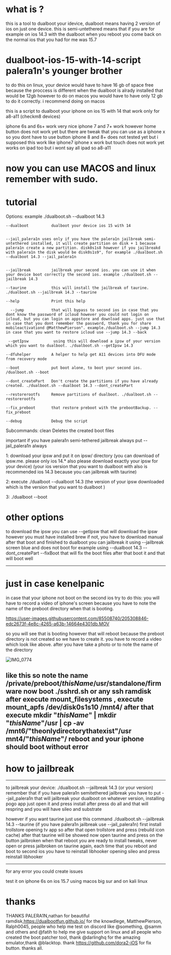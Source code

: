 # what is ?

this is a tool to dualboot your idevice, dualboot means having 2 version of ios on just one device. this is semi-untethered means that if you are for example on ios 14.3 with the dualboot when you reboot you come back on the normal ios that you had for me was 15.7 

# dualboot-ios-15-with-14-script palera1n's younger brother
to do this on linux, your device would have to have 16 gb of space free because the proccess is different when the dualboot is alrady installed that would be 12gb however to do on macos you would have to have only 12 gb to do it correctly. i recommend doing on macos  

this is a script to dualboot your iphone on ios 15 with 14 that work only for a8-a11 (checkm8 devices)

iphone 6s and 6s+ work very nice
iphone 7 and 7+ work however home button does not work yet but there are tweak that you can use as a iphone x so you dont have to use button
iphone 8 and 8+ does not tested yet but i supposed this work like iphone7
iphone x work but touch does not work yet
works on ipad too but i wont say all ipad so a8-a11 

# now you can use MACOS and linux remember with sudo.

# tutorial

Options: example ./dualboot.sh --dualboot 14.3 

    --dualboot          dualboot your device ios 15 with 14 
    
    
    --jail_palera1n uses only if you have the palera1n jailbreak semi-untethered installed, it will create partition on disk + 1 because palera1n create a new partition. disk0s1s8 however if you jailbreakd with palera1n the disk would be disk0s1s9", for example ./dualboot.sh --dualboot 14.3 --jail_palera1n 
    
    
    --jailbreak         jailbreak your second ios. you can use it when your device boot correctly the second ios. example ./dualboot.sh --jailbreak 14.3

    --taurine           this will install the jailbreak of taurine. ./dualboot.sh --jailbreak 14.3 --taurine 
   
    --help              Print this help
  
      --jump            that will bypass to second ios in case that you dont know the password of icloud however you could not login on icloud, but you can login on appstore and download apps. just use that in case that you dont remember the password, thank you for share mobileactivationd @MatthewPierson". example./dualboot.sh --jump 14.3 in case that you want to restore icloud use --jump 14.3 --back
     
     --getIpsw           using this will download a ipsw of your version which you want to dualboot. ./dualboot.sh --getIpsw 14.3

    --dfuhelper         A helper to help get A11 devices into DFU mode from recovery mode
    
    --boot              put boot alone, to boot your second ios. /dualboot.sh --boot
    
    --dont_createPart   Don't create the partitions if you have already created. ./dualboot.sh --dualboot 14.3 --dont_createPart
    
    --restorerootfs     Remove partitions of dualboot. ./dualboot.sh --restorerootfs
    
    --fix_preboot       that restore preboot with the prebootBackup. --fix_preboot
    
    --debug             Debug the script

Subcommands:
    clean               Deletes the created boot files




important if you have palera1n semi-tethered jailbreak always put --jail_palera1n always 

1: download your ipsw and put it on ipsw/ directory (you can download of ipsw.me. please only ios 14.* also please download exactly your ipsw for your device) (your ios version that you want to dualboot with also is recommended ios 14.3 because you can jailbreak with taurine)

2: execute ./dualboot --dualboot 14.3 (the version of your ipsw downloaded which is the version that you want to dualboot ) 

3: ./dualboot --boot 


# other options

to download the ipsw you can use --getIpsw that will download the ipsw however you must have installed brew if not, you have to download manual
after that boot and finished to dualboot you can jailbreak it using --jailbreak 
screen blue and does not boot for example using --dualboot 14.3 --dont_createPart --fixBoot that will fix the boot files after that boot it and that will boot well


---
# just in case kenelpanic
in case that your iphone not boot on the second ios try to do this:
you will have to record a video of iphone's screen because you have to note the name of the preboot directory when that is booting. 



https://user-images.githubusercontent.com/85508740/205308846-edc2673f-4e8c-4265-a63b-14664e4301db.MOV


so you will see that is booting however that will reboot because the preboot directory is not created so we have to create it. 
you have to record a video which look like above. after you have take a photo or to note the name of the directory 

![IMG_0774](https://user-images.githubusercontent.com/85508740/205313633-567ff020-1279-4fdc-88b1-bc0914bdda82.jpg)

like this so note the name /private/preboot/*thisName*/usr/standalone/firmware
now boot ./sshrd.sh or any ssh ramdisk after execute mount_filesystems , execute mount_apfs /dev/disk0s1s10 /mnt4/ after that execute mkdir "*thisName*" | mkdir "*thisName*"/usr | cp -av /mnt6/"theonlydirectorythatexist"/usr mnt4/"*thisName*"/
reboot and your iphone should boot without error 
---
# how to jailbreak 
---
to jailbreak your device: ./dualboot.sh --jailbreak 14.3 (or your version) remember that if you have palera1n semitethered jailbreak you have to put --jail_palera1n
that will jailbreak your dualboot on whatever version, installing pogo app just open it and press install after press do all and that will respring and you will have sileo and substrate 

however if you want taurine just use this command ./dualboot.sh --jailbreak 14.3 --taurine (if you have palera1n jailbreak use --jail_palera1n)
first install trollstore opening tv app so after that open trollstore and press (rebuild icon cache) after that taurine will be showed now open taurine and press on the button jailbroken when that reboot you are ready to install tweaks, never open or press jailbroken on taurine again, each time that you reboot and boot to second ios you have to reinstall libhooker opening sileo and press reinstall libhooker

---

for any error you could create issues 

test it on iphone 6s on ios 15.7 using macos big sur and on kali linux

# thanks

THANKS PALERA1N,nathan for beautiful ramdisk,https://dualbootfun.github.io/ for the knowdlege, MatthewPierson, Ralph0045, people who help me test on discord like @something, @samm and others and @fatih to help me give support on linux and all people who created the boot patcher tool, thank @darlinghq for the amazing emulator,thank @blacktop. thank https://github.com/dora2-iOS for fix button. thanks all.

